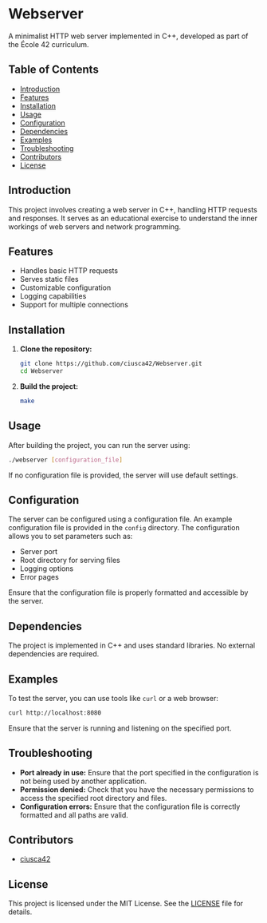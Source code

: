 
# Webserver

A minimalist HTTP web server implemented in C++, developed as part of the École 42 curriculum.

## Table of Contents

- [Introduction](#introduction)
- [Features](#features)
- [Installation](#installation)
- [Usage](#usage)
- [Configuration](#configuration)
- [Dependencies](#dependencies)
- [Examples](#examples)
- [Troubleshooting](#troubleshooting)
- [Contributors](#contributors)
- [License](#license)

## Introduction

This project involves creating a web server in C++, handling HTTP requests and responses.
It serves as an educational exercise to understand the inner workings of web servers and network programming.

## Features

- Handles basic HTTP requests
- Serves static files
- Customizable configuration
- Logging capabilities
- Support for multiple connections

## Installation

1. **Clone the repository:**

   ```bash
   git clone https://github.com/ciusca42/Webserver.git
   cd Webserver
   ```

2. **Build the project:**

   ```bash
   make
   ```

## Usage

After building the project, you can run the server using:

```bash
./webserver [configuration_file]
```

If no configuration file is provided, the server will use default settings.

## Configuration

The server can be configured using a configuration file.
An example configuration file is provided in the `config` directory.
The configuration allows you to set parameters such as:

- Server port
- Root directory for serving files
- Logging options
- Error pages

Ensure that the configuration file is properly formatted and accessible by the server.

## Dependencies

The project is implemented in C++ and uses standard libraries.
No external dependencies are required.

## Examples

To test the server, you can use tools like `curl` or a web browser:

```bash
curl http://localhost:8080
```

Ensure that the server is running and listening on the specified port.

## Troubleshooting

- **Port already in use:** Ensure that the port specified in the configuration is not being used by another application.
- **Permission denied:** Check that you have the necessary permissions to access the specified root directory and files.
- **Configuration errors:** Ensure that the configuration file is correctly formatted and all paths are valid.

## Contributors

- [ciusca42](https://github.com/ciusca42)

## License

This project is licensed under the MIT License.
See the [LICENSE](LICENSE) file for details.
